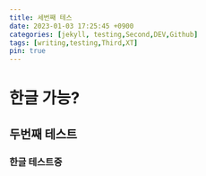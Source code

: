```yaml
---
title: 세번째 테스
date: 2023-01-03 17:25:45 +0900
categories: [jekyll, testing,Second,DEV,Github]
tags: [writing,testing,Third,XT]
pin: true
---
```


# 한글 가능?

## 두번째 테스트

### 한글 테스트중
